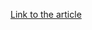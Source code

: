 [Link to the article](https://cybersecuritynews.com/attackers-embedding-malicious-word-file-into-a-pdf/)
